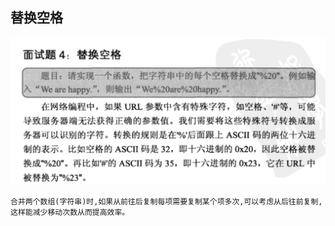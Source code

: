 ## 替换空格

![替换空格](./images/question-4.png)

```
合并两个数组(字符串)时,如果从前往后复制每项需要复制某个项多次,可以考虑从后往前复制,
这样能减少移动次数从而提高效率。
```